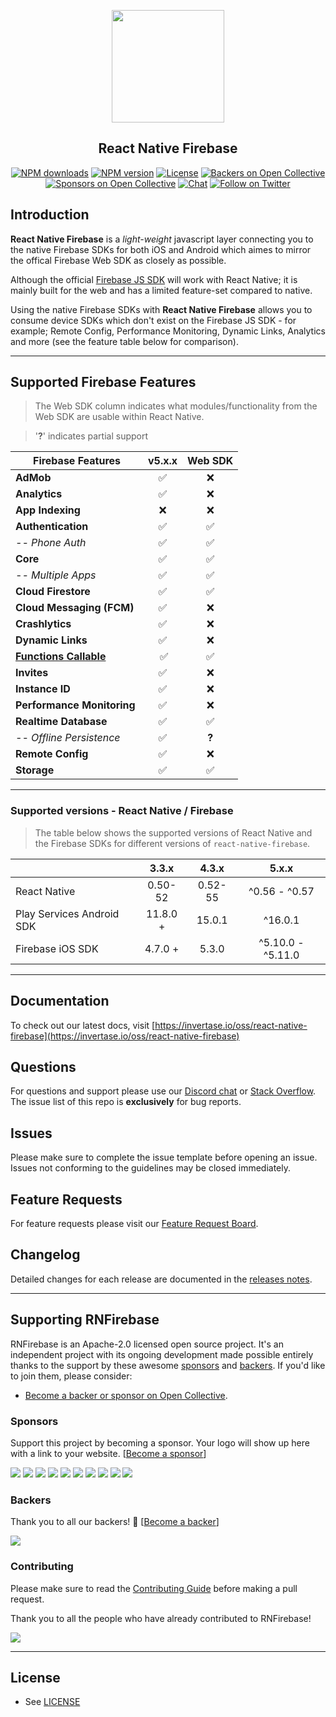 <p align="center">
  <a href="https://invertase.io/oss/react-native-firebase">
    <img width="180px" src="https://i.imgur.com/JIyBtKW.png"><br/>
  </a>
  <h2 align="center">React Native Firebase</h2>
</p>

<p align="center">
  <a href="https://www.npmjs.com/package/react-native-firebase"><img src="https://img.shields.io/npm/dm/react-native-firebase.svg?style=flat-square" alt="NPM downloads"></a>
  <a href="https://www.npmjs.com/package/react-native-firebase"><img src="https://img.shields.io/npm/v/react-native-firebase.svg?style=flat-square" alt="NPM version"></a>
  <a href="/LICENSE"><img src="https://img.shields.io/npm/l/react-native-firebase.svg?style=flat-square" alt="License"></a>
  <a href="#backers"><img src="https://opencollective.com/react-native-firebase/backers/badge.svg" alt="Backers on Open Collective"></a>
  <a href="#sponsors"><img src="https://opencollective.com/react-native-firebase/sponsors/badge.svg" alt="Sponsors on Open Collective"></a>
  <a href="https://discord.gg/C9aK28N"><img src="https://img.shields.io/discord/295953187817521152.svg?logo=discord&style=flat-square&colorA=7289da&label=discord" alt="Chat"></a>
  <a href="https://twitter.com/rnfirebase"><img src="https://img.shields.io/twitter/follow/rnfirebase.svg?style=social&label=Follow" alt="Follow on Twitter"></a>
</p>

## Introduction

**React Native Firebase** is a _light-weight_ javascript layer connecting you to the native Firebase SDKs for both iOS and Android which aimes to mirror the offical Firebase Web SDK as closely as possible.

Although the official [Firebase JS SDK](https://www.npmjs.com/package/firebase) will work with React Native; it is mainly built for the web and has a limited feature-set compared to native.

Using the native Firebase SDKs with **React Native Firebase** allows you to consume device SDKs which don't exist on the Firebase JS SDK - for example; Remote Config, Performance Monitoring, Dynamic Links, Analytics and more (see the feature table below for comparison).

---

## Supported Firebase Features

> The Web SDK column indicates what modules/functionality from the Web SDK are usable within React Native.

> '**?**' indicates partial support

| Firebase Features                                                                                                                 | v5.x.x | Web SDK |
| --------------------------------------------------------------------------------------------------------------------------------- | :----: | :-----: |
| **AdMob**                                                                                                                         |   ✅   |   ❌    |
| **Analytics**                                                                                                                     |   ✅   |   ❌    |
| **App Indexing**                                                                                                                  |   ❌   |   ❌    |
| **Authentication**                                                                                                                |   ✅   |   ✅    |
| _-- Phone Auth_                                                                                                                   |   ✅   |   ✅    |
| **Core**                                                                                                                          |   ✅   |   ✅    |
| _-- Multiple Apps_                                                                                                                |   ✅   |   ✅    |
| **Cloud Firestore**                                                                                                               |   ✅   |   ✅    |
| **Cloud Messaging (FCM)**                                                                                                         |   ✅   |   ❌    |
| **Crashlytics**                                                                                                                   |   ✅   |   ❌    |
| **Dynamic Links**                                                                                                                 |   ✅   |   ❌    |
| **[Functions Callable](https://firebase.googleblog.com/2018/04/launching-cloud-functions-for-firebase-1-0.html?m=1)**             |   ✅   |   ✅    |
| **Invites**                                                                                                                       |   ✅   |   ❌    |
| **Instance ID**                                                                                                                   |   ✅   |   ❌    |
| **Performance Monitoring**                                                                                                        |   ✅   |   ❌    |
| **Realtime Database**                                                                                                             |   ✅   |   ✅    |
| _-- Offline Persistence_                                                                                                          |   ✅   |  **?**  |
| **Remote Config**                                                                                                                 |   ✅   |   ❌    |
| **Storage**                                                                                                                       |   ✅   |   ✅    |

---

### Supported versions - React Native / Firebase

> The table below shows the supported versions of React Native and the Firebase SDKs for different versions of `react-native-firebase`.

|                           |  3.3.x   |  4.3.x  |       5.x.x       |
| ------------------------- | :------: | :-----: | :---------------: |
| React Native              | 0.50-52  | 0.52-55 |   ^0.56 - ^0.57   |
| Play Services Android SDK | 11.8.0 + | 15.0.1  |      ^16.0.1      |
| Firebase iOS SDK          | 4.7.0 +  |  5.3.0  | ^5.10.0 - ^5.11.0 |

---

## Documentation

To check out our latest docs, visit [https://invertase.io/oss/react-native-firebase](https://invertase.io/oss/react-native-firebase)

## Questions

For questions and support please use our [Discord chat](https://discord.gg/C9aK28N) or [Stack Overflow](https://stackoverflow.com/questions/tagged/react-native-firebase). The issue list of this repo is **exclusively** for bug reports.

## Issues

Please make sure to complete the issue template before opening an issue. Issues not conforming to the guidelines may be closed immediately.

## Feature Requests

For feature requests please visit our [Feature Request Board](https://boards.invertase.io/react-native-firebase).

## Changelog

Detailed changes for each release are documented in the [releases notes](https://github.com/invertase/react-native-firebase/releases).

---

## Supporting RNFirebase

RNFirebase is an Apache-2.0 licensed open source project. It's an independent project with its ongoing development made possible entirely thanks to the support by these awesome [sponsors](#sponsors) and [backers](#backers). If you'd like to join them, please consider:

- [Become a backer or sponsor on Open Collective](https://opencollective.com/react-native-firebase).

### Sponsors

Support this project by becoming a sponsor. Your logo will show up here with a link to your website. [[Become a sponsor](https://opencollective.com/react-native-firebase#sponsor)]

<a href="https://opencollective.com/react-native-firebase/sponsor/0/website" target="_blank"><img src="https://opencollective.com/react-native-firebase/sponsor/0/avatar.svg"></a>
<a href="https://opencollective.com/react-native-firebase/sponsor/1/website" target="_blank"><img src="https://opencollective.com/react-native-firebase/sponsor/1/avatar.svg"></a>
<a href="https://opencollective.com/react-native-firebase/sponsor/2/website" target="_blank"><img src="https://opencollective.com/react-native-firebase/sponsor/2/avatar.svg"></a>
<a href="https://opencollective.com/react-native-firebase/sponsor/3/website" target="_blank"><img src="https://opencollective.com/react-native-firebase/sponsor/3/avatar.svg"></a>
<a href="https://opencollective.com/react-native-firebase/sponsor/4/website" target="_blank"><img src="https://opencollective.com/react-native-firebase/sponsor/4/avatar.svg"></a>
<a href="https://opencollective.com/react-native-firebase/sponsor/5/website" target="_blank"><img src="https://opencollective.com/react-native-firebase/sponsor/5/avatar.svg"></a>
<a href="https://opencollective.com/react-native-firebase/sponsor/6/website" target="_blank"><img src="https://opencollective.com/react-native-firebase/sponsor/6/avatar.svg"></a>
<a href="https://opencollective.com/react-native-firebase/sponsor/7/website" target="_blank"><img src="https://opencollective.com/react-native-firebase/sponsor/7/avatar.svg"></a>
<a href="https://opencollective.com/react-native-firebase/sponsor/8/website" target="_blank"><img src="https://opencollective.com/react-native-firebase/sponsor/8/avatar.svg"></a>
<a href="https://opencollective.com/react-native-firebase/sponsor/9/website" target="_blank"><img src="https://opencollective.com/react-native-firebase/sponsor/9/avatar.svg"></a>

### Backers

Thank you to all our backers! 🙏 [[Become a backer](https://opencollective.com/react-native-firebase#backer)]

<a href="https://opencollective.com/react-native-firebase#backers" target="_blank"><img src="https://opencollective.com/react-native-firebase/backers.svg?width=890"></a>

### Contributing

Please make sure to read the [Contributing Guide](CONTRIBUTING.md) before making a pull request.

Thank you to all the people who have already contributed to RNFirebase!

<a href="graphs/contributors"><img src="https://opencollective.com/react-native-firebase/contributors.svg?width=890" /></a>

<hr>

## License

- See [LICENSE](/LICENSE)
